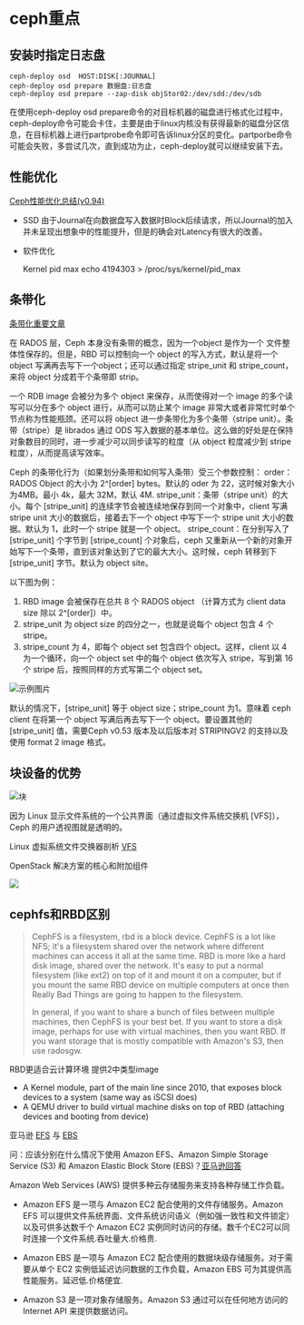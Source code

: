 # ceph重点

## 安装时指定日志盘

	ceph-deploy osd  HOST:DISK[:JOURNAL]
	ceph-deploy osd prepare 数据盘:日志盘
	ceph-deploy osd prepare --zap-disk objStor02:/dev/sdd:/dev/sdb


在使用ceph-deploy osd prepare命令的对目标机器的磁盘进行格式化过程中，ceph-deploy命令可能会卡住，主要是由于linux内核没有获得最新的磁盘分区信息，在目标机器上进行partprobe命令即可告诉linux分区的变化。partporbe命令可能会失败，多尝试几次，直到成功为止，ceph-deploy就可以继续安装下去。

## 性能优化
[Ceph性能优化总结(v0.94)](http://xiaoquqi.github.io/blog/2015/06/28/ceph-performance-optimization-summary/)

- SSD
由于Journal在向数据盘写入数据时Block后续请求，所以Journal的加入并未呈现出想象中的性能提升，但是的确会对Latency有很大的改善。

- 软件优化

	Kernel pid max
	echo 4194303 > /proc/sys/kernel/pid_max

## 条带化

[条带化重要文章](http://www.cnblogs.com/sammyliu/p/4836014.html)

 在 RADOS 层，Ceph 本身没有条带的概念，因为一个object 是作为一个 文件整体性保存的。但是，RBD 可以控制向一个 object 的写入方式，默认是将一个 object 写满再去写下一个object；还可以通过指定 stripe_unit 和 stripe_count，来将 object 分成若干个条带即 strip。

 一个 RDB image 会被分为多个 object 来保存，从而使得对一个 image 的多个读写可以分在多个 object 进行，从而可以防止某个 image 非常大或者非常忙时单个节点称为性能瓶颈。还可以将 object 进一步条带化为多个条带（stripe unit）。条带（stripe）是 librados 通过 ODS 写入数据的基本单位。这么做的好处是在保持对象数目的同时，进一步减少可以同步读写的粒度（从 object 粒度减少到 stripe 粒度），从而提高读写效率。
 
Ceph 的条带化行为（如果划分条带和如何写入条带）受三个参数控制：
order：RADOS Object 的大小为 2^[order] bytes。默认的 oder 为 22，这时候对象大小为4MB。最小 4k，最大 32M，默认 4M.
stripe_unit：条带（stripe unit）的大小。每个 [stripe_unit] 的连续字节会被连续地保存到同一个对象中，client 写满 stripe unit 大小的数据后，接着去下一个 object 中写下一个 stripe unit 大小的数据。默认为 1，此时一个 stripe 就是一个 object。
stripe_count：在分别写入了 [stripe_unit] 个字节到 [stripe_count] 个对象后，ceph 又重新从一个新的对象开始写下一个条带，直到该对象达到了它的最大大小。这时候，ceph 转移到下 [stripe_unit] 字节。默认为 object site。

以下图为例：
1. RBD image 会被保存在总共 8 个 RADOS object （计算方式为 client data size 除以 2^[order]）中。
2. stripe_unit 为 object size 的四分之一，也就是说每个 object 包含 4 个 stripe。
3. stripe_count 为 4，即每个 object set 包含四个 object。这样，client 以 4 为一个循环，向一个 object set 中的每个 object 依次写入 stripe，写到第 16 个 stripe 后，按照同样的方式写第二个 object set。


![示例图片](http://images2015.cnblogs.com/blog/697113/201509/697113-20150925180305803-50366273.jpg)

默认的情况下，[stripe_unit] 等于 object size；stripe_count 为1。意味着 ceph client 在将第一个 object 写满后再去写下一个 object。要设置其他的 [stripe_unit] 值，需要Ceph v0.53 版本及以后版本对 STRIPINGV2 的支持以及使用 format 2 image 格式。


## 块设备的优势

![块](http://www.ssdfans.com/wp-content/uploads/2015/03/032415_1102_Ceph1.gif)

因为 Linux 显示文件系统的一个公共界面（通过虚拟文件系统交换机 [VFS]），Ceph 的用户透视图就是透明的。


Linux 虚拟系统文件交换器剖析
[VFS](http://www.ibm.com/developerworks/cn/linux/l-virtual-filesystem-switch/)


OpenStack 解决方案的核心和附加组件

![](http://www.ibm.com/developerworks/cn/cloud/library/cl-openstack-cloud/figure2.gif)

## cephfs和RBD区别


> CephFS is a filesystem, rbd is a block device.  CephFS is a lot like NFS;
> it's a filesystem shared over the network where different machines can
> access it all at the same time.  RBD is more like a hard disk image, shared
> over the network.  It's easy to put a normal filesystem (like ext2) on top
> of it and mount it on a computer, but if you mount the same RBD device on
> multiple computers at once then Really Bad Things are going to happen to
> the filesystem.
>
> In general, if you want to share a bunch of files between multiple
> machines, then CephFS is your best bet.  If you want to store a disk image,
> perhaps for use with virtual machines, then you want RBD.  If you want
> storage that is mostly compatible with Amazon's S3, then use radosgw.


RBD更适合云计算环境
提供2中类型image

- A Kernel module, part of the main line since 2010, that exposes block devices to a system (same way as iSCSI does)
- A QEMU driver to build virtual machine disks on top of RBD (attaching devices and booting from device)

亚马逊 [EFS](https://aws.amazon.com/cn/efs/) 与 [EBS](https://aws.amazon.com/cn/ebs/)

问：应该分别在什么情况下使用 Amazon EFS、Amazon Simple Storage Service (S3) 和 Amazon Elastic Block Store (EBS)？[亚马逊回答](https://aws.amazon.com/cn/efs/faq/)

 Amazon Web Services (AWS) 提供多种云存储服务来支持各种存储工作负载。

- Amazon EFS 是一项与 Amazon EC2 配合使用的文件存储服务。Amazon EFS 可以提供文件系统界面、文件系统访问语义（例如强一致性和文件锁定）以及可供多达数千个 Amazon EC2 实例同时访问的存储。数千个EC2可以同时连接一个文件系统.吞吐量大.价格贵.

- Amazon EBS 是一项与 Amazon EC2 配合使用的数据块级存储服务。对于需要从单个 EC2 实例低延迟访问数据的工作负载，Amazon EBS 可为其提供高性能服务。延迟低.价格便宜.

- Amazon S3 是一项对象存储服务。Amazon S3 通过可以在任何地方访问的 Internet API 来提供数据访问。